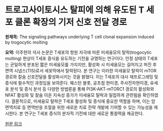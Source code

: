 # 트로고사이토시스 탈피에 의해 유도된 T 세포 클론 확장의 기저 신호 전달 경로

**원제목:** The signaling pathways underlying T cell clonal expansion induced by trogocytic molting

**요약:** 이주현의 석사 논문은 T세포의 항원 자극에 따른 미세융모의 탈락(trogocytic molting) 현상이 T세포 증식을 유도하는 기전을 규명하는 연구이다.  안정 상태의 T세포는 균일하게 분포된 짧은 미세융모를 가지지만, 활성화 시 미세융모는 길어지고 퍼진 후 면역 시냅스(TIS)로서 세포막에서 탈락된다. 본 연구는 이러한 미세융모 탈락이 mTOR 경로와 칼슘 신호전달을 활성화시키는 것을 밝혔다.  이는 T세포의 대사 재프로그래밍 및 증식에 필수적인 과정임을 보여준다.  웨스턴 블롯, 공초점 현미경, 주사전자현미경, 유세포 분석 및 증식 분석 등 다양한 방법론을 통해 PI3K-AKT-mTORC1 경로의 활성화와 NFAT 활성화 및 칼슘 이온 지속성 증가가 미세융모 탈락과 밀접하게 관련됨을 확인하였다.  결론적으로, 미세융모 탈락은 T세포 활성화 및 증식에 중요한 역할을 하며, 이는 암 면역치료 등 면역반응 조절을 위한 새로운 치료 전략 개발에 기여할 수 있는 가능성을 제시한다.  본 연구는 T세포 증식의 분자적 기전에 대한 새로운 통찰력을 제공한다.

[원문 링크](https://scholar.gist.ac.kr/handle/local/19835)
